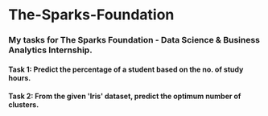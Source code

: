 # The-Sparks-Foundation
### My tasks for The Sparks Foundation - Data Science &amp; Business Analytics Internship.
#### Task 1: Predict the percentage of a student based on the no. of study hours.
#### Task 2: From the given 'Iris' dataset, predict the optimum number of clusters.
